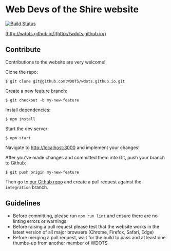# Web Devs of the Shire website

[![Build Status](https://travis-ci.org/WDOTS/wdots.github.io.svg)](https://travis-ci.org/WDOTS/wdots.github.io)

[http://wdots.github.io/](http://wdots.github.io/)

## Contribute

Contributions to the website are very welcome!

Clone the repo:

```
$ git clone git@github.com:WDOTS/wdots.github.io.git
```

Create a new feature branch:

```
$ git checkout -b my-new-feature
```

Install dependencies:

```
$ npm install
```

Start the dev server:

```
$ npm start
```

Navigate to [http://localhost:3000](http://localhost:3000) and implement your changes!

After you've made changes and committed them into Git, push your branch to Github:

```
$ git push origin my-new-feature
```

Then go to [our Github repo](https://github.com/WDOTS/wdots.github.io) and create a pull request against the
`integration` branch.

## Guidelines

- Before committing, please run `npm run lint` and ensure there are no linting errors or warnings
- Before raising a pull request please test that the website works in the latest version
 of all major browsers (Chrome, Firefox, Safari, Edge)
- Before merging a pull request, wait for the build to pass and at least one thumbs-up from another member of WDOTS
